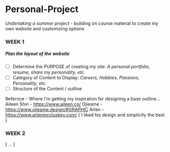 # Personal-Project 
_Undertaking a summer project_ - building on course material to create my own website and customizing options

### WEEK 1

##### __Plan the layout of the website__

- [ ] Determine the PURPOSE of creating my site: *A personal portfolio, resume, share my personality, etc.*
- [ ] Category of Content to Display: *Careers, Hobbies, Passions, Personality, etc.*
- [ ] Structure of the Content / outline 

Refernce - Where I'm getting my inspiration for designing a base outline...
Aileen Shin - https://www.aileen.co/
Ojieame - https://www.ojieame.design/#GRAPHIC
Arlen - https://www.arlenmccluskey.com/ { I liked his design and simplicity the best }


### WEEK 2

[ ... ]









